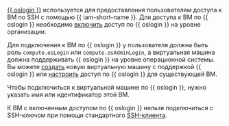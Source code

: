 [{{ oslogin }}](../organization/concepts/os-login.md) используется для предоставления пользователям доступа к ВМ по SSH c помощью {{ iam-short-name }}. Для доступа к ВМ по {{ oslogin }} необходимо [включить](../organization/operations/os-login-access.md) доступ по {{ oslogin }} на уровне организации.

Для подключения к ВМ по {{ oslogin }} у пользователя должна быть роль `compute.osLogin` или `compute.osAdminLogin`, а виртуальная машина должна поддерживать {{ oslogin }} на уровне операционной системы. Вы можете [создать](../compute/operations/vm-connect/os-login-create-vm.md) новую виртуальную машину с поддержкой {{ oslogin }} или [настроить](../compute/operations/vm-connect/enable-os-login.md) доступ по {{ oslogin }} для существующей ВМ.

Чтобы подключиться к виртуальной машине по {{ oslogin }}, нужно указать имя или идентификатор этой ВМ.

К ВМ с включенным доступом по {{ oslogin }} нельзя подключиться с SSH-ключом при помощи стандартного [SSH-клиента](../compute/operations/vm-connect/ssh.md#vm-connect).